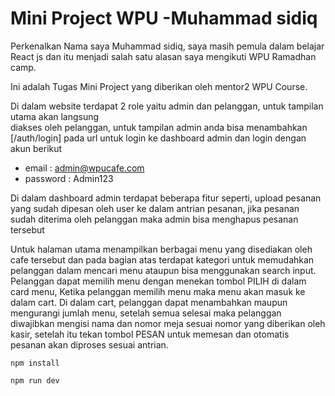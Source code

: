 # Mini Project WPU -Muhammad sidiq 

Perkenalkan Nama saya Muhammad sidiq, saya masih pemula dalam belajar React js 
dan itu menjadi salah satu alasan saya mengikuti WPU Ramadhan camp.

Ini adalah Tugas Mini Project yang diberikan oleh mentor2 WPU Course.

Di dalam website terdapat 2 role yaitu admin dan pelanggan, untuk tampilan utama akan langsung  
diakses oleh pelanggan, untuk tampilan admin anda bisa menambahkan [/auth/login] pada url untuk login ke dashboard admin
dan login dengan akun berikut 

- email    : admin@wpucafe.com
- password : Admin123


Di dalam dashboard admin terdapat beberapa fitur seperti, upload pesanan yang sudah dipesan oleh user ke dalam antrian pesanan,
jika pesanan sudah diterima oleh pelanggan maka admin bisa menghapus pesanan tersebut 

Untuk halaman utama menampilkan berbagai menu yang disediakan oleh cafe tersebut dan pada bagian atas terdapat kategori untuk memudahkan pelanggan dalam mencari menu ataupun bisa menggunakan search input. Pelanggan dapat memilih menu dengan menekan tombol PILIH
di dalam card menu, Ketika pelanggan memilih menu maka menu akan masuk ke dalam cart. Di dalam cart, pelanggan dapat menambahkan maupun mengurangi jumlah menu, setelah semua selesai maka pelanggan diwajibkan mengisi nama dan nomor meja sesuai nomor yang diberikan oleh kasir, setelah itu tekan tombol PESAN untuk memesan dan otomatis pesanan akan diproses sesuai antrian.  

```command prompt
npm install
```
```command prompt
npm run dev
```


